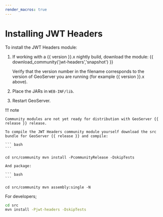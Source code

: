 ```yaml
---
render_macros: true
---
```


# Installing JWT Headers

To install the JWT Headers module:

1.  If working with a {{ version }}.x nightly build, download the module: {{ download_community('jwt-headers','snapshot') }}

    Verify that the version number in the filename corresponds to the version of GeoServer you are running (for example {{ version }}.x above).

2.  Place the JARs in `WEB-INF/lib`.

3.  Restart GeoServer.

!!! note

    Community modules are not yet ready for distribution with GeoServer {{ release }} release.
    
    To compile the JWT Headers community module yourself download the src bundle for GeoServer {{ release }} and compile:
    
    ``` bash
    ```
    
    cd src/community mvn install -PcommunityRelease -DskipTests
    
    And package:
    
    ``` bash
    ```
    
    cd src/community mvn assembly:single -N

For developers;

``` bash
cd src
mvn install -Pjwt-headers -DskipTests
```
